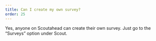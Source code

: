 ```yaml
---
title: Can I create my own survey?
order: 25
---
```



Yes, anyone on Scoutahead can create their own survey. Just go to the “Surveys” option under Scout.
